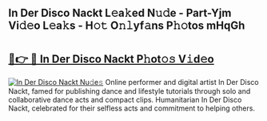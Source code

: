 ## In Der Disco Nackt L𝚎a𝚔ed N𝚞𝚍e - Part-Yjm Vi𝚍𝚎o L𝚎a𝚔s - H𝚘𝚝 O𝚗𝚕yf𝚊ns P𝚑𝚘tos mHqGh

# <h2><a href="http://kf19d7.oniu.top/?m=In+Der+Disco+Nackt">🔗👉 🔴 In Der Disco Nackt P𝚑ot𝚘𝚜 V𝚒d𝚎o</a></h2>

[![In Der Disco Nackt Nu𝚍e𝚜](https://i.imgur.com/0qMVB7G.gif)](http://kf19d7.oniu.top/?m=In+Der+Disco+Nackt)
Online performer and digital artist In Der Disco Nackt, famed for publishing dance and lifestyle tutorials through solo and collaborative dance acts and compact clips. Humanitarian In Der Disco Nackt, celebrated for their selfless acts and commitment to helping others.  
